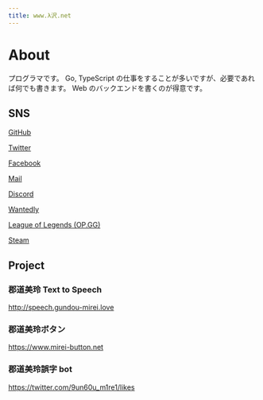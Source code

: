 ```yaml
---
title: www.λ沢.net
---
```


# About

プログラマです。
Go, TypeScript の仕事をすることが多いですが、必要であれば何でも書きます。
Web のバックエンドを書くのが得意です。

## SNS

[GitHub](https://github.com/lambdasawa)

[Twitter](https://twitter.com/lambdasawa)

[Facebook](https://www.facebook.com/lambdasawa)

[Mail](mailto:lambdasawa@gmail.com)

[Discord](https://discordapp.com/users/253206897950195722)

[Wantedly](https://www.wantedly.com/users/13194935)

[League of Legends (OP.GG)](https://jp.op.gg/summoner/userName=%E3%83%B4%E3%82%A7%E3%83%AB%E6%B2%A2%E3%82%B3%E3%82%BA%E5%A4%AA%E9%83%8E)

[Steam](https://steamcommunity.com/id/lambdasawa)

## Project

### 郡道美玲 Text to Speech

http://speech.gundou-mirei.love

### 郡道美玲ボタン

https://www.mirei-button.net

### 郡道美玲誤字 bot

https://twitter.com/9un60u_m1re1/likes
